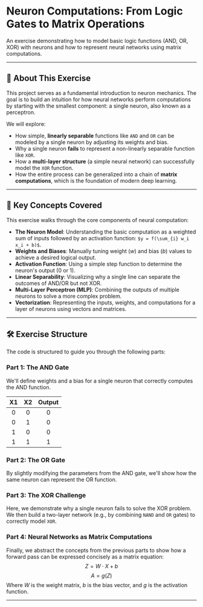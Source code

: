 # Neuron Computations: From Logic Gates to Matrix Operations



An exercise demonstrating how to model basic logic functions (AND, OR, XOR) with neurons and how to represent neural networks using matrix computations.

---

## 🧠 About This Exercise

This project serves as a fundamental introduction to neuron mechanics. The goal is to build an intuition for how neural networks perform computations by starting with the smallest component: a single neuron, also known as a perceptron.

We will explore:
* How simple, **linearly separable** functions like `AND` and `OR` can be modeled by a single neuron by adjusting its weights and bias.
* Why a single neuron **fails** to represent a non-linearly separable function like `XOR`.
* How a **multi-layer structure** (a simple neural network) can successfully model the `XOR` function.
* How the entire process can be generalized into a chain of **matrix computations**, which is the foundation of modern deep learning.

---

## 🔬 Key Concepts Covered

This exercise walks through the core components of neural computation:

* **The Neuron Model**: Understanding the basic computation as a weighted sum of inputs followed by an activation function: `$y = f(\sum_{i} w_i x_i + b)$`.
* **Weights and Biases**: Manually tuning weight ($w$) and bias ($b$) values to achieve a desired logical output.
* **Activation Function**: Using a simple step function to determine the neuron's output (0 or 1).
* **Linear Separability**: Visualizing why a single line can separate the outcomes of AND/OR but not XOR. 
* **Multi-Layer Perceptron (MLP)**: Combining the outputs of multiple neurons to solve a more complex problem.
* **Vectorization**: Representing the inputs, weights, and computations for a layer of neurons using vectors and matrices.

---

## 🛠️ Exercise Structure

The code is structured to guide you through the following parts:

### **Part 1: The AND Gate**
We'll define weights and a bias for a single neuron that correctly computes the AND function.

| X1 | X2 | Output |
|:--:|:--:|:------:|
| 0  | 0  |   0    |
| 0  | 1  |   0    |
| 1  | 0  |   0    |
| 1  | 1  |   1    |

### **Part 2: The OR Gate**
By slightly modifying the parameters from the AND gate, we'll show how the same neuron can represent the OR function.

### **Part 3: The XOR Challenge**
Here, we demonstrate why a single neuron fails to solve the XOR problem. We then build a two-layer network (e.g., by combining `NAND` and `OR` gates) to correctly model `XOR`.

### **Part 4: Neural Networks as Matrix Computations**
Finally, we abstract the concepts from the previous parts to show how a forward pass can be expressed concisely as a matrix equation:
$$ Z = W \cdot X + b $$
$$ A = g(Z) $$
Where $W$ is the weight matrix, $b$ is the bias vector, and $g$ is the activation function.

---
